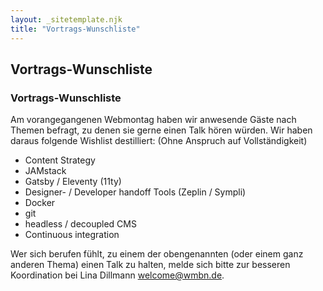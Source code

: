 ```yaml
---
layout: _sitetemplate.njk
title: "Vortrags-Wunschliste"
---
```



<section id="headline" class="green">
    <div class="centered">
        <h1>Vortrags-Wunschliste</h1>
    </div>
</section>

<div id="main" role="main">
    <div id="content"> <!-- narrowed down to 15 in this case -->
        <article>
            <section id="{nameOfArticle}" class="clearfix">
                    <div class="row-fluid">
<div class="span4">

# Vortrags-<span>Wunschliste</span> 

</div>
<div class="span8"><!-- start nested -->

Am vorangegangenen Webmontag haben wir anwesende G&auml;ste nach Themen befragt, zu denen sie gerne einen Talk h&ouml;ren w&uuml;rden. Wir haben daraus folgende Wishlist destilliert: (Ohne Anspruch auf Vollst&auml;ndigkeit)

- Content Strategy
- JAMstack
- Gatsby / Eleventy (11ty)
- Designer- / Developer handoff Tools (Zeplin / Sympli)
- Docker
- git
- headless / decoupled CMS
- Continuous integration

Wer sich berufen f&uuml;hlt, zu einem der obengenannten (oder einem ganz anderen Thema) einen Talk zu halten, melde sich bitte zur besseren Koordination bei Lina Dillmann [welcome@wmbn.de](mailto:welcome@wmbn.de)</a>.

<p></p>
<!-- eof nested --></div>
</div>
            </section>
        </article>
    </div> <!--! end of #content -->
</div>

         